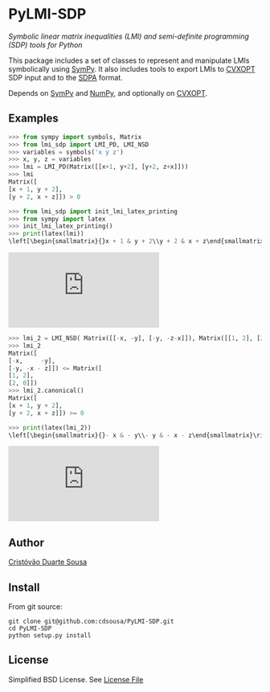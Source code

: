 PyLMI-SDP
=========

*Symbolic linear matrix inequalities (LMI) and semi-definite programming (SDP) tools for Python*

This package includes a set of classes to represent and manipulate LMIs symbolically using [SymPy](http://sympy.org).
It also includes tools to export LMIs to [CVXOPT](http://abel.ee.ucla.edu/cvxopt/userguide/coneprog.html#semidefinite-programming) SDP input and to the [SDPA](http://sdpa.sourceforge.net/) format.

Depends on [SymPy](http://sympy.org) and [NumPy](http://www.numpy.org/), and optionally on [CVXOPT](http://cvxopt.org/).

Examples
--------

```Python
>>> from sympy import symbols, Matrix
>>> from lmi_sdp import LMI_PD, LMI_NSD
>>> variables = symbols('x y z')
>>> x, y, z = variables
>>> lmi = LMI_PD(Matrix([[x+1, y+2], [y+2, z+x]]))
>>> lmi
Matrix([
[x + 1, y + 2],
[y + 2, x + z]]) > 0

```

```Python
>>> from lmi_sdp import init_lmi_latex_printing
>>> from sympy import latex
>>> init_lmi_latex_printing()
>>> print(latex(lmi))
\left[\begin{smallmatrix}{}x + 1 & y + 2\\y + 2 & x + z\end{smallmatrix}\right] \succ 0

```
![equation](http://latex.codecogs.com/gif.latex?%5Cleft%5B%5Cbegin%7Bsmallmatrix%7D%7B%7Dx%2B1%26y%2B2%5C%5Cy%2B2%26x%2Bz%5Cend%7Bsmallmatrix%7D%5Cright%5D%5Csucc0)

```Python
>>> lmi_2 = LMI_NSD( Matrix([[-x, -y], [-y, -z-x]]), Matrix([[1, 2], [2, 0]]))
>>> lmi_2
Matrix([
[-x,     -y],
[-y, -x - z]]) <= Matrix([
[1, 2],
[2, 0]])
>>> lmi_2.canonical()
Matrix([
[x + 1, y + 2],
[y + 2, x + z]]) >= 0

```

```Python
>>> print(latex(lmi_2))
\left[\begin{smallmatrix}{}- x & - y\\- y & - x - z\end{smallmatrix}\right] \preceq \left[\begin{smallmatrix}{}1 & 2\\2 & 0\end{smallmatrix}\right]

```
![equation](http://latex.codecogs.com/gif.latex?%5Cleft%5B%5Cbegin%7Bsmallmatrix%7D%7B%7D-x%26-y%5C%5C-y%26-x-z%5Cend%7Bsmallmatrix%7D%5Cright%5D%5Cpreceq%5Cleft%5B%5Cbegin%7Bsmallmatrix%7D%7B%7D1%262%5C%5C2%260%5Cend%7Bsmallmatrix%7D%5Cright%5D)


Author
------

[Cristóvão Duarte Sousa](https://github.com/cdsousa)

Install
-------

From git source:

    git clone git@github.com:cdsousa/PyLMI-SDP.git
    cd PyLMI-SDP
    python setup.py install

License
-------

Simplified BSD License. See [License File](LICENSE.txt)
